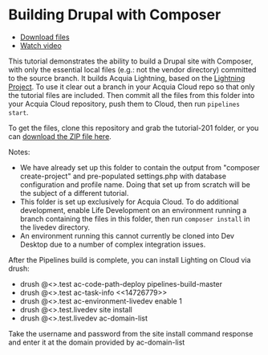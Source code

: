 # Building Drupal with Composer

* [Download files](http://tutorials.pipeline-dev.services.acquia.io/pipelinestutorial201.zip)
* [Watch video](https://player.vimeo.com/video/184398693)

This tutorial demonstrates the ability to build a Drupal site with Composer, with only the essential
local files (e.g.: not the vendor directory) committed to the source branch.  It builds Acquia Lightning, based on the [Lightning Project](https://github.com/acquia/lightning-project). To use it clear out a branch in your Acquia Cloud repo so that only the tutorial files are included. Then commit all the files from this folder into your Acquia Cloud repository, push them to Cloud, then run ```pipelines start```.

To get the files, clone this repository and grab the tutorial-201 folder, or you can [download the ZIP file here](http://tutorials.pipeline-dev.services.acquia.io/pipelinestutorial201.zip).

Notes:

* We have already set up this folder to contain the output from "composer create-project" and pre-populated settings.php with database
  configuration and profile name.  Doing that set up from scratch will be the subject of a different tutorial.
* This folder is set up exclusively for Acquia Cloud.  To do additional development, enable Life Development on an environment running a branch containing the files in this folder, then run `composer install` in the livedev directory.
* An environment running this cannot currently be cloned into Dev Desktop due to a number of complex integration issues.  

After the Pipelines build is complete, you can install Lighting on Cloud via drush:

* drush @<<pipelinesdemo>>.test ac-code-path-deploy pipelines-build-master
* drush @<<pipelinesdemo>>.test ac-task-info <<14726779>>
* drush @<<pipelinesdemo>>.test ac-environment-livedev enable 1
* drush @<<pipelinesdemo>>.test.livedev site install
* drush @<<pipelinesdemo>>.test.livedev ac-domain-list

Take the username and password from the site install command response and enter it at the domain provided by ac-domain-list

